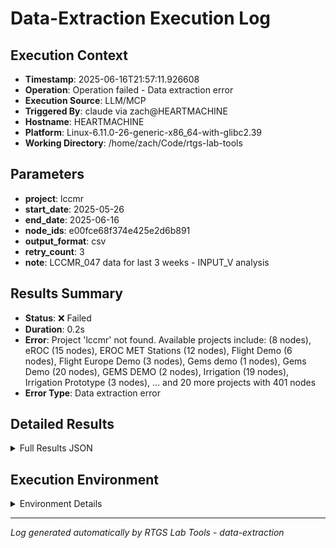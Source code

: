 # Data-Extraction Execution Log

## Execution Context
- **Timestamp**: 2025-06-16T21:57:11.926608
- **Operation**: Operation failed - Data extraction error
- **Execution Source**: LLM/MCP
- **Triggered By**: claude via zach@HEARTMACHINE
- **Hostname**: HEARTMACHINE
- **Platform**: Linux-6.11.0-26-generic-x86_64-with-glibc2.39
- **Working Directory**: /home/zach/Code/rtgs-lab-tools

## Parameters
- **project**: lccmr
- **start_date**: 2025-05-26
- **end_date**: 2025-06-16
- **node_ids**: e00fce68f374e425e2d6b891
- **output_format**: csv
- **retry_count**: 3
- **note**: LCCMR_047 data for last 3 weeks - INPUT_V analysis

## Results Summary
- **Status**: ❌ Failed
- **Duration**: 0.2s
- **Error**: Project 'lccmr' not found. Available projects include:  (8 nodes), eROC (15 nodes), EROC MET Stations (12 nodes), Flight Demo (6 nodes), Flight Europe Demo (3 nodes), Gems demo (1 nodes), Gems Demo (20 nodes), GEMS DEMO (2 nodes), Irrigation (19 nodes), Irrigation Prototype (3 nodes), ... and 20 more projects with 401 nodes
- **Error Type**: Data extraction error

## Detailed Results
<details>
<summary>Full Results JSON</summary>

```json
{
  "success": false,
  "error": "Project 'lccmr' not found. Available projects include:  (8 nodes), eROC (15 nodes), EROC MET Stations (12 nodes), Flight Demo (6 nodes), Flight Europe Demo (3 nodes), Gems demo (1 nodes), Gems Demo (20 nodes), GEMS DEMO (2 nodes), Irrigation (19 nodes), Irrigation Prototype (3 nodes), ... and 20 more projects with 401 nodes",
  "error_type": "Data extraction error",
  "start_time": "2025-06-16T21:57:11.708954",
  "end_time": "2025-06-16T21:57:11.926601"
}
```
</details>

## Execution Environment
<details>
<summary>Environment Details</summary>

```json
{
  "timestamp": "2025-06-16T21:57:11.926608",
  "user": "zach",
  "hostname": "HEARTMACHINE",
  "platform": "Linux-6.11.0-26-generic-x86_64-with-glibc2.39",
  "python_version": "3.12.3",
  "working_directory": "/home/zach/Code/rtgs-lab-tools",
  "script_path": "/home/zach/Code/rtgs-lab-tools/src/rtgs_lab_tools/sensing_data/cli.py",
  "tool_name": "data-extraction",
  "environment_variables": {
    "CI": "false",
    "GITHUB_ACTIONS": "false",
    "GITHUB_ACTOR": null,
    "GITHUB_WORKFLOW": null,
    "GITHUB_RUN_ID": null,
    "MCP_SESSION": "true",
    "MCP_USER": "claude"
  },
  "execution_source": "LLM/MCP",
  "triggered_by": "claude via zach@HEARTMACHINE"
}
```
</details>

---
*Log generated automatically by RTGS Lab Tools - data-extraction*

